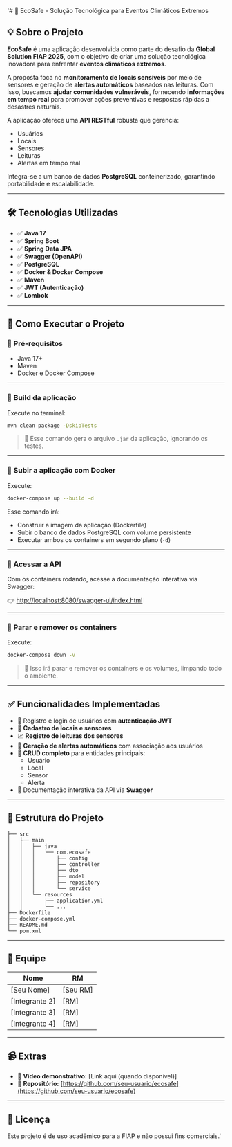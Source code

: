 
'# 🌱 EcoSafe - Solução Tecnológica para Eventos Climáticos Extremos

## 💡 Sobre o Projeto

**EcoSafe** é uma aplicação desenvolvida como parte do desafio da **Global Solution FIAP 2025**, com o objetivo de criar uma solução tecnológica inovadora para enfrentar **eventos climáticos extremos**.

A proposta foca no **monitoramento de locais sensíveis** por meio de sensores e geração de **alertas automáticos** baseados nas leituras. Com isso, buscamos **ajudar comunidades vulneráveis**, fornecendo **informações em tempo real** para promover ações preventivas e respostas rápidas a desastres naturais.

A aplicação oferece uma **API RESTful** robusta que gerencia:

- Usuários  
- Locais  
- Sensores  
- Leituras  
- Alertas em tempo real  

Integra-se a um banco de dados **PostgreSQL** conteinerizado, garantindo portabilidade e escalabilidade.

---

## 🛠️ Tecnologias Utilizadas

- ✅ **Java 17**  
- ✅ **Spring Boot**  
- ✅ **Spring Data JPA**  
- ✅ **Swagger (OpenAPI)**  
- ✅ **PostgreSQL**  
- ✅ **Docker & Docker Compose**  
- ✅ **Maven**  
- ✅ **JWT (Autenticação)**  
- ✅ **Lombok**  

---

## 🚀 Como Executar o Projeto

### 🔧 Pré-requisitos
- Java 17+
- Maven
- Docker e Docker Compose

---

### 🔨 Build da aplicação

Execute no terminal:

```bash
mvn clean package -DskipTests
```

> 🔸 Esse comando gera o arquivo `.jar` da aplicação, ignorando os testes.

---

### 🐳 Subir a aplicação com Docker

Execute:

```bash
docker-compose up --build -d
```

Esse comando irá:

- Construir a imagem da aplicação (Dockerfile)  
- Subir o banco de dados PostgreSQL com volume persistente  
- Executar ambos os containers em segundo plano (`-d`)

---

### 📑 Acessar a API

Com os containers rodando, acesse a documentação interativa via Swagger:

👉 [http://localhost:8080/swagger-ui/index.html](http://localhost:8080/swagger-ui/index.html)

---

### 🛑 Parar e remover os containers

Execute:

```bash
docker-compose down -v
```

> 🔸 Isso irá parar e remover os containers e os volumes, limpando todo o ambiente.

---

## ✅ Funcionalidades Implementadas

- 🔐 Registro e login de usuários com **autenticação JWT**
- 📍 **Cadastro de locais e sensores**
- 📈 **Registro de leituras dos sensores**
- 🚨 **Geração de alertas automáticos** com associação aos usuários
- 🔄 **CRUD completo** para entidades principais:
  - Usuário
  - Local
  - Sensor
  - Alerta
- 🧪 Documentação interativa da API via **Swagger**

---

## 📂 Estrutura do Projeto

```
├── src
│   ├── main
│   │   ├── java
│   │   │   └── com.ecosafe
│   │   │       ├── config
│   │   │       ├── controller
│   │   │       ├── dto
│   │   │       ├── model
│   │   │       ├── repository
│   │   │       └── service
│   │   └── resources
│   │       ├── application.yml
│   │       └── ...
├── Dockerfile
├── docker-compose.yml
├── README.md
└── pom.xml
```

---

## 👥 Equipe

| Nome               | RM        |
| ------------------ | --------- |
| [Seu Nome]         | [Seu RM]  |
| [Integrante 2]     | [RM]      |
| [Integrante 3]     | [RM]      |
| [Integrante 4]     | [RM]      |

---

## 📹 Extras

- 🎥 **Vídeo demonstrativo:** [Link aqui (quando disponível)]  
- 🔗 **Repositório:** [https://github.com/seu-usuario/ecosafe](https://github.com/seu-usuario/ecosafe)  

---

## 🤝 Licença

Este projeto é de uso acadêmico para a FIAP e não possui fins comerciais.'
